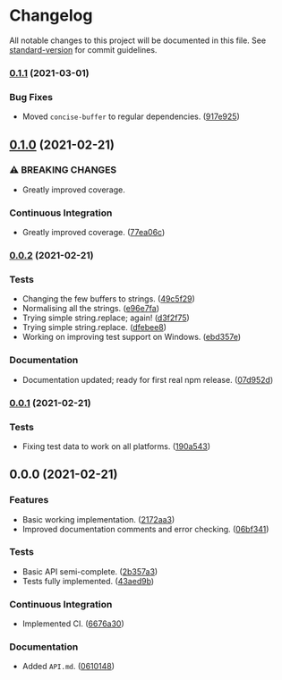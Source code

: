 # Changelog

All notable changes to this project will be documented in this file. See [standard-version](https://github.com/conventional-changelog/standard-version) for commit guidelines.

### [0.1.1](https://github.com/Anadian/executable-metadata/compare/v0.1.0...v0.1.1) (2021-03-01)


### Bug Fixes

* Moved `concise-buffer` to regular dependencies. ([917e925](https://github.com/Anadian/executable-metadata/commit/917e925d0055f4382c7edd4c2a5bc2106ed76407))

## [0.1.0](https://github.com/Anadian/executable-metadata/compare/v0.0.2...v0.1.0) (2021-02-21)


### ⚠ BREAKING CHANGES

* Greatly improved coverage.

### Continuous Integration

* Greatly improved coverage. ([77ea06c](https://github.com/Anadian/executable-metadata/commit/77ea06c1cceb4ac903a2f1f80dafc7db8a1c1613))

### [0.0.2](https://github.com/Anadian/executable-metadata/compare/v0.0.1...v0.0.2) (2021-02-21)


### Tests

* Changing the few buffers to strings. ([49c5f29](https://github.com/Anadian/executable-metadata/commit/49c5f2986956c18ea8eee99d1f7856d3e6431399))
* Normalising all the strings. ([e96e7fa](https://github.com/Anadian/executable-metadata/commit/e96e7fa75240d4ea793fc08a0a6c9368f114d1b1))
* Trying simple string.replace; again! ([d3f2f75](https://github.com/Anadian/executable-metadata/commit/d3f2f75417ac6efd06a809066ea0c8df924d55c4))
* Trying simple string.replace. ([dfebee8](https://github.com/Anadian/executable-metadata/commit/dfebee8e6d9c3b0ac3eac126ab0171006203aae4))
* Working on improving test support on Windows. ([ebd357e](https://github.com/Anadian/executable-metadata/commit/ebd357e9d5ca4964d4b9d3875d1d240d47d69b0a))


### Documentation

* Documentation updated; ready for first real npm release. ([07d952d](https://github.com/Anadian/executable-metadata/commit/07d952ddae4c3c96104e36f1b12b6b92e5905433))

### [0.0.1](https://github.com/Anadian/executable-metadata/compare/v0.0.0...v0.0.1) (2021-02-21)


### Tests

* Fixing test data to work on all platforms. ([190a543](https://github.com/Anadian/executable-metadata/commit/190a543096e6718cac0956db8a254f52b3cd3c4e))

## 0.0.0 (2021-02-21)


### Features

* Basic working implementation. ([2172aa3](https://github.com/Anadian/executable-metadata/commit/2172aa346281d836827054bd0c09a5312a1a58bf))
* Improved documentation comments and error checking. ([06bf341](https://github.com/Anadian/executable-metadata/commit/06bf34152fccfb963bac8fab32c6943de6aa3845))


### Tests

* Basic API semi-complete. ([2b357a3](https://github.com/Anadian/executable-metadata/commit/2b357a3244cc87b078af74f36e43ffe63658d8c6))
* Tests fully implemented. ([43aed9b](https://github.com/Anadian/executable-metadata/commit/43aed9bfa56695f4a7883cedde29616af78438ab))


### Continuous Integration

* Implemented CI. ([6676a30](https://github.com/Anadian/executable-metadata/commit/6676a302c9856eca6362bd0c27f6c5b69a0c58bf))


### Documentation

* Added `API.md`. ([0610148](https://github.com/Anadian/executable-metadata/commit/0610148f78c2915ffb8629ea73c427c4d9047f30))
